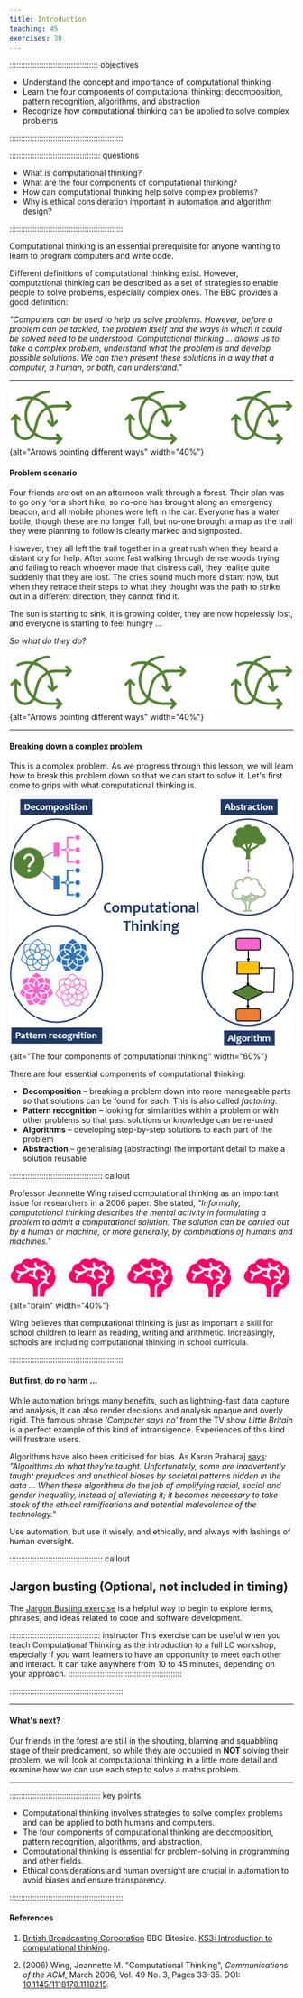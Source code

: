 ```yaml
---
title: Introduction
teaching: 45
exercises: 30
---
```

::::::::::::::::::::::::::::::::::::::: objectives

- Understand the concept and importance of computational thinking
- Learn the four components of computational thinking: decomposition, pattern recognition, algorithms, and abstraction
- Recognize how computational thinking can be applied to solve complex problems

::::::::::::::::::::::::::::::::::::::::::::::::::

:::::::::::::::::::::::::::::::::::::::: questions

- What is computational thinking?
- What are the four components of computational thinking?
- How can computational thinking help solve complex problems?
- Why is ethical consideration important in automation and algorithm design?

::::::::::::::::::::::::::::::::::::::::::::::::::

Computational thinking is an essential prerequisite for anyone wanting to learn to program computers and write code.

Different definitions of computational thinking exist. However, computational thinking can be described as a set of strategies to enable people to solve problems, especially complex ones. The BBC provides a good definition:

*"Computers can be used to help us solve problems. However, before a problem can be tackled, the problem itself and the ways in which it could be solved need to be understood. Computational thinking ... allows us to take a complex problem, understand what the problem is and develop possible solutions. We can then present these solutions in a way that a computer, a human, or both, can understand."*

---------

![](fig/arrowing.png){alt="Arrows pointing different ways" width="40%"}

#### Problem scenario

Four friends are out on an afternoon walk through a forest. Their plan was to go only for a short hike, so no-one has brought along an emergency beacon, and all mobile phones were left in the car. Everyone has a water bottle, though these are no longer full, but no-one brought a map as the trail they were planning to follow is clearly marked and signposted. 

However, they all left the trail together in a great rush when they heard a distant cry for help. After some fast walking through dense woods trying and failing to reach whoever made that distress call, they realise quite suddenly that they are lost. The cries sound much more distant now, but when they retrace their steps to what they thought was the path to strike out in a different direction, they cannot find it. 

The sun is starting to sink, it is growing colder, they are now hopelessly lost, and everyone is starting to feel hungry ... 

*So what do they do?*

![](fig/arrowing.png){alt="Arrows pointing different ways" width="40%"}

---------

#### Breaking down a complex problem

This is a complex problem. As we progress through this lesson, we will learn how to break this problem down so that we can start to solve it. Let's first come to grips with what computational thinking is. 

![The four components of computational thinking](fig/comp-think.png){alt="The four components of computational thinking" width="60%"}

There are four essential components of computational thinking:

- **Decomposition** – breaking a problem down into more manageable parts so that solutions can be found for each. This is also called *factoring*.
- **Pattern recognition** – looking for similarities within a problem or with other problems so that past solutions or knowledge can be re-used 
- **Algorithms** – developing step-by-step solutions to each part of the problem
- **Abstraction** – generalising (abstracting) the important detail to make a solution reusable

:::::::::::::::::::::::::::::::::::::::::  callout

Professor Jeannette Wing raised computational thinking as an important issue for researchers in a 2006 paper. She stated, *"Informally, computational thinking describes the mental activity in formulating a problem to admit a computational solution. The solution can be carried out by a human or machine, or more generally, by combinations of humans and machines."* 

![](fig/brains.png){alt="brain" width="40%"}

Wing believes that computational thinking is just as important a skill for school children to learn as reading, writing and arithmetic. Increasingly, schools are including computational thinking in school curricula.

::::::::::::::::::::::::::::::::::::::::::::::::::

#### But first, do no harm ...

While automation brings many benefits, such as lightning-fast data capture and analysis, it can also render decisions and analysis opaque and overly rigid. The famous phrase *'Computer says no'* from the TV show *Little Britain* is a perfect example of this kind of intransigence. Experiences of this kind will frustrate users.

Algorithms have also been criticised for bias. As Karan Praharaj [says](https://towardsdatascience.com/how-are-algorithms-biased-8449406aaa83): *"Algorithms do what they’re taught. Unfortunately, some are inadvertently taught prejudices and unethical biases by societal patterns hidden in the data ... When these algorithms do the job of amplifying racial, social and gender inequality, instead of alleviating it; it becomes necessary to take stock of the ethical ramifications and potential malevolence of the technology."* 

Use automation, but use it wisely, and ethically, and always with lashings of human oversight. 

:::::::::::::::::::::::::::::::::::::::::  callout

## Jargon busting (Optional, not included in timing)
The [Jargon Busting exercise](jargon_busting.md) is a helpful way to begin to explore terms, phrases, and ideas related to code and software development.

:::::::::::::::::::::::::::::::::::::::: instructor
This exercise can be useful when you teach Computational Thinking as the introduction to a full LC workshop, especially if you want learners to have an opportunity to meet each other and interact. It can take anywhere from 10 to 45 minutes, depending on your approach.
::::::::::::::::::::::::::::::::::::::::::::::::::

::::::::::::::::::::::::::::::::::::::::::::::::::

---------

#### What's next?

Our friends in the forest are still in the shouting, blaming and squabbling stage of their predicament, so while they are occupied in **NOT** solving their problem, we will look at computational thinking in a little more detail and examine how we can use each step to solve a maths problem.

-------------

:::::::::::::::::::::::::::::::::::::::: key points

- Computational thinking involves strategies to solve complex problems and can be applied to both humans and computers.
- The four components of computational thinking are decomposition, pattern recognition, algorithms, and abstraction.
- Computational thinking is essential for problem-solving in programming and other fields.
- Ethical considerations and human oversight are crucial in automation to avoid biases and ensure transparency.

::::::::::::::::::::::::::::::::::::::::::::::::::

#### References

1.  [British Broadcasting Corporation](https://www.bbc.com/) BBC Bitesize. [KS3: Introduction to computational thinking](https://www.bbc.com/bitesize/guides/zp92mp3/revision/1).

2. (2006) Wing, Jeannette M. "Computational Thinking", *Communications of the ACM*, March 2006, Vol. 49 No. 3, Pages 33-35. DOI: [10.1145/1118178.1118215](https://dx.doi.org/10.1145/1118178.1118215).

